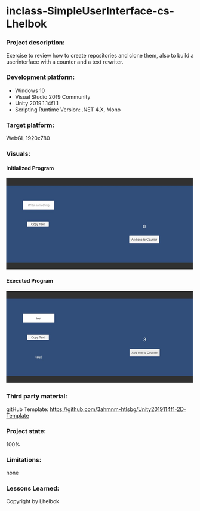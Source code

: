 # inclass-SimpleUserInterface-cs-Lhelbok

### Project description: 

Exercise to review how to create repositories and clone them, also to build a userinterface with a counter and a text rewriter. 

### Development platform: 

- Windows 10
- Visual Studio 2019 Community
- Unity 2019.1.14f1.1
- Scripting Runtime Version: .NET 4.X, Mono

### Target platform: 
WebGL 1920x780

### Visuals: 

#### Initialized Program

<div>
<img src = "Screenshots\InitializedProgramjpg.jpg" width = "500">
</div>

#### Executed Program

<div>
<img src = "Screenshots\ExecutedProgramjpg.jpg" width = "500">
</div>

### Third party material: 

gitHub Template: https://github.com/3ahmnm-htlsbg/Unity2019114f1-2D-Template

### Project state: 
100%

### Limitations: 
none

### Lessons Learned: 

Copyright by Lhelbok